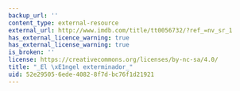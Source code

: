 ```yaml
---
backup_url: ''
content_type: external-resource
external_url: http://www.imdb.com/title/tt0056732/?ref_=nv_sr_1
has_external_licence_warning: true
has_external_license_warning: true
is_broken: ''
license: https://creativecommons.org/licenses/by-nc-sa/4.0/
title: "_El \xE1ngel exterminador_"
uid: 52e29505-6ede-4082-8f7d-bc76f1d21921
---
```

